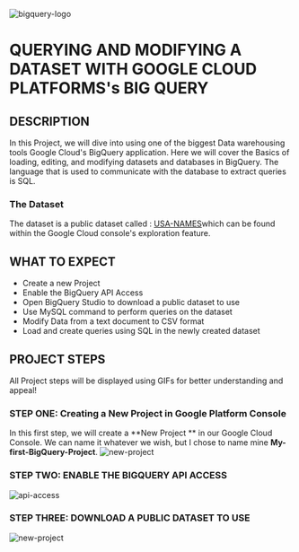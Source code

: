 ![bigquery-logo](https://github.com/deepakm925/Google-CLoud-Platform/blob/main/Querying-and-Modifying-data-with-GCP-BigQuery/resources/Bigquery-project-logo.jpg)
# QUERYING AND MODIFYING A DATASET WITH GOOGLE CLOUD PLATFORMS's BIG QUERY

## DESCRIPTION
In this Project, we will dive into using one of the biggest Data warehousing tools Google Cloud's BigQuery application. Here we will cover the Basics of loading, editing, and modifying datasets and databases in BigQuery. The language that is used to communicate with the database to extract queries is SQL. 

### The Dataset
The dataset is a public dataset called : [USA-NAMES](https://console.cloud.google.com/marketplace/product/social-security-administration/us-names?project=practical-block-410401)which can be found within the Google Cloud console's exploration feature. 

## WHAT TO EXPECT
- Create a new Project
- Enable the BigQuery API Access
- Open BigQuery Studio to download a public dataset to use
- Use MySQL command to perform queries on the dataset
- Modify Data from a text document to CSV format
- Load and create queries using SQL in the newly created dataset

## PROJECT STEPS
All Project steps will be displayed using GIFs for better understanding and appeal!

### STEP ONE: Creating a New Project in Google Platform Console
In this first step, we will create a **New Project ** in our Google Cloud Console. We can name it whatever we wish, but I chose to name mine **My-first-BigQuery-Project**. 
![new-project](https://github.com/deepakm925/Google-CLoud-Platform/blob/main/Querying-and-Modifying-data-with-GCP-BigQuery/resources/new-project.gif)

### STEP TWO: ENABLE THE BIGQUERY API ACCESS
![api-access](https://github.com/deepakm925/Google-CLoud-Platform/blob/main/Querying-and-Modifying-data-with-GCP-BigQuery/resources/enabling-api-access.gif)

### STEP THREE: DOWNLOAD A PUBLIC DATASET TO USE
![new-project](https://github.com/deepakm925/Google-CLoud-Platform/blob/main/Querying-and-Modifying-data-with-GCP-BigQuery/resources/download-public-data-usanames.gif)
